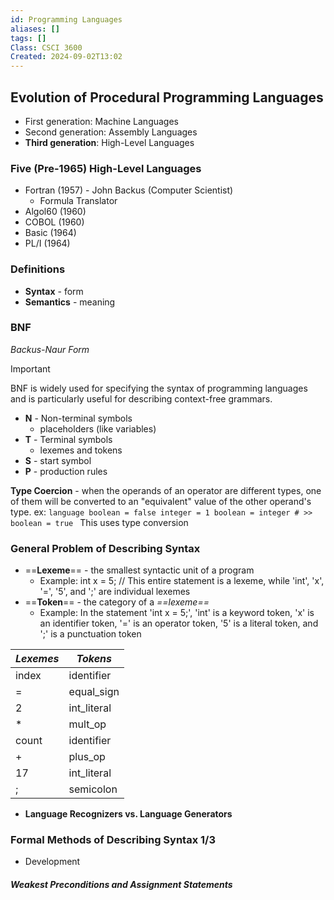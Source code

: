 ```yaml
---
id: Programming Languages
aliases: []
tags: []
Class: CSCI 3600
Created: 2024-09-02T13:02
---
```

## Evolution of Procedural Programming Languages

- First generation: Machine Languages
- Second generation: Assembly Languages
- **Third generation**: High-Level Languages

  

### Five (Pre-1965) High-Level Languages

- Fortran (1957) - John Backus (Computer Scientist)
    - Formula Translator
- Algol60 (1960)
- COBOL (1960)
- Basic (1964)
- PL/I (1964)

  

### Definitions

- **Syntax** - form
- **Semantics** - meaning

  

### **BNF**

_Backus-Naur Form_

> [!important]  
> BNF is widely used for specifying the syntax of programming languages and is particularly useful for describing context-free grammars.  

- **N** - Non-terminal symbols
    - placeholders (like variables)
- **T** - Terminal symbols
    - lexemes and tokens
- **S** - start symbol
- **P** - production rules

 **Type Coercion** - when the operands of an operator are different types, one of them will be converted to an "equivalent" value of the other operand's type. 
    ex:
        ```language
            boolean = false
            integer = 1
            boolean = integer
            # >> boolean = true
        ```
    This uses type conversion


### General Problem of Describing Syntax

- ==**Lexeme**== - the smallest syntactic unit of a program
    - Example: int x = 5; // This entire statement is a lexeme, while 'int', 'x', '=', '5', and ';' are individual lexemes
- ==**Token**== - the category of a _==lexeme==_
    - Example: In the statement 'int x = 5;', 'int' is a keyword token, 'x' is an identifier token, '=' is an operator token, '5' is a literal token, and ';' is a punctuation token

|_Lexemes_|_Tokens_|
|---|---|
|index|identifier|
|=|equal_sign|
|2|int_literal|
|*|mult_op|
|count|identifier|
|+|plus_op|
|17|int_literal|
|;|semicolon|

- **Language Recognizers vs. Language Generators**

  

### Formal Methods of Describing Syntax 1/3

- Development

##### Weakest Preconditions and Assignment Statements

















